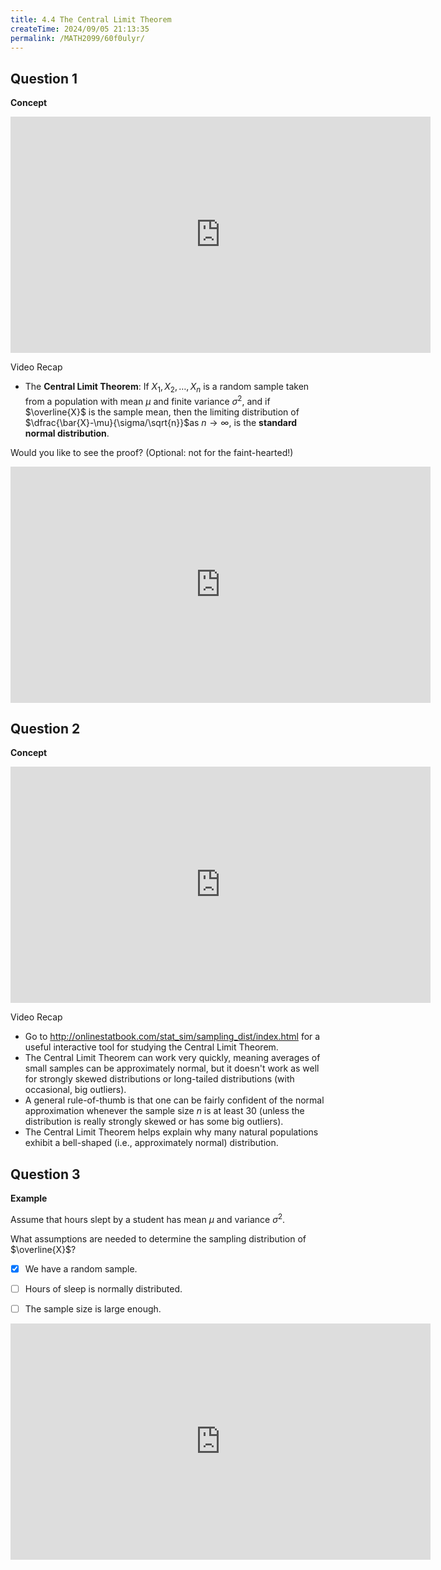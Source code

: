 ```yaml
---
title: 4.4 The Central Limit Theorem
createTime: 2024/09/05 21:13:35
permalink: /MATH2099/60f0ulyr/
---
```


## Question 1

<div class="how_qb">

**Concept**

<iframe width="672" height="378" src="https://www.youtube.com/embed/XPddNJ_ZU7M" title="L4 10 The Central Limit Theorem" frameborder="0" allow="accelerometer; autoplay; clipboard-write; encrypted-media; gyroscope; picture-in-picture; web-share" referrerpolicy="strict-origin-when-cross-origin" allowfullscreen></iframe>

Video Recap

- The **Central Limit Theorem**: If $X_1,X_2,\ldots,X_n$ is a random sample taken from a population with mean $\mu$ and finite variance $\sigma^2$, and if $\overline{X}$ is the sample mean, then the limiting distribution of $\dfrac{\bar{X}-\mu}{\sigma/\sqrt{n}}$as $n\to \infty$, is the **standard normal distribution**.

 Would you like to see the proof? (Optional: not for the faint-hearted!)

<iframe width="672" height="378" src="https://www.youtube.com/embed/naZBxic5z8s" title="Proof of The Central Limit Theorem" frameborder="0" allow="accelerometer; autoplay; clipboard-write; encrypted-media; gyroscope; picture-in-picture; web-share" referrerpolicy="strict-origin-when-cross-origin" allowfullscreen></iframe>

</div>

## Question 2

<div class="how_qb">

**Concept**

<iframe width="672" height="378" src="https://www.youtube.com/embed/Q9KsxMzM9w8" title="L4 12 Central Limit Theorem Illustration" frameborder="0" allow="accelerometer; autoplay; clipboard-write; encrypted-media; gyroscope; picture-in-picture; web-share" referrerpolicy="strict-origin-when-cross-origin" allowfullscreen></iframe>

Video Recap

- Go to <http://onlinestatbook.com/stat_sim/sampling_dist/index.html> for a useful interactive tool for studying the Central Limit Theorem.
- The Central Limit Theorem can work very quickly, meaning averages of small samples can be approximately normal, but it doesn't work as well for strongly skewed distributions or long-tailed distributions (with occasional, big outliers).
- A general rule-of-thumb is that one can be fairly confident of the normal approximation whenever the sample size $n$ is at least 30 (unless the distribution is really strongly skewed or has some big outliers).
- The Central Limit Theorem helps explain why many natural populations exhibit a bell-shaped (i.e., approximately normal) distribution.

</div>

## Question 3

<div class="how_qb">

**Example**

Assume that hours slept by a student has mean $\mu$ and variance $\sigma^2$.

What assumptions are needed to determine the sampling distribution of $\overline{X}$? 

- [x] We have a random sample.

- [ ] Hours of sleep is normally distributed.

- [ ] The sample size is large enough.

<iframe width="672" height="378" src="https://www.youtube.com/embed/n7NBjv2GyOU" title="L4 13 CLT Assumptions Example" frameborder="0" allow="accelerometer; autoplay; clipboard-write; encrypted-media; gyroscope; picture-in-picture; web-share" referrerpolicy="strict-origin-when-cross-origin" allowfullscreen></iframe>

</div>







